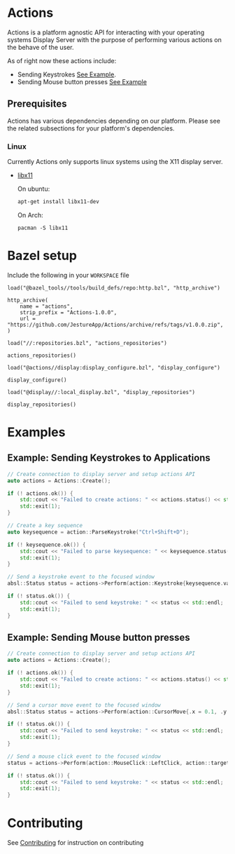 # Actions

Actions is a platform agnostic API for interacting with your operating systems Display Server with the purpose of performing various actions on the behave of the user.

As of right now these actions include:
* Sending Keystrokes [See Example](#example-sending-keystrokes-to-applications).
* Sending Mouse button presses [See Example](#example-sending-mouse-button-presses)

## Prerequisites
Actions has various dependencies depending on our platform. Please see the related subsections for your platform's dependencies.

### Linux
Currently Actions only supports linux systems using the X11 display server.
* [libx11](https://x.org/releases/current/doc/libX11/libX11/libX11.html)
  
  On ubuntu:
  ```bash
  apt-get install libx11-dev
  ```

  On Arch:
  ```
  pacman -S libx11
  ```

# Bazel setup
Include the following in your `WORKSPACE` file
```
load("@bazel_tools//tools/build_defs/repo:http.bzl", "http_archive")

http_archive(
    name = "actions",
    strip_prefix = "Actions-1.0.0",
    url = "https://github.com/JestureApp/Actions/archive/refs/tags/v1.0.0.zip",
)

load("//:repositories.bzl", "actions_repositories")

actions_repositories()

load("@actions//display:display_configure.bzl", "display_configure")

display_configure()

load("@display//:local_display.bzl", "display_repositories")

display_repositories()
```

# Examples

## Example: Sending Keystrokes to Applications
```c++
// Create connection to display server and setup actions API
auto actions = Actions::Create();

if (! actions.ok()) {
    std::cout << "Failed to create actions: " << actions.status() << std::endl;
    std::exit(1);
}

// Create a key sequence
auto keysequence = action::ParseKeystroke("Ctrl+Shift+D");

if (! keysequence.ok()) {
    std::cout << "Failed to parse keysequence: " << keysequence.status() << std::endl;
    std::exit(1);
}

// Send a keystroke event to the focused window
absl::Status status = actions->Perform(action::Keystroke{keysequence.value()}, action::target::Focused()).get();

if (! status.ok()) {
    std::cout << "Failed to send keystroke: " << status << std::endl;
    std::exit(1);
}
```

## Example: Sending Mouse button presses
```c++
// Create connection to display server and setup actions API
auto actions = Actions::Create();

if (! actions.ok()) {
    std::cout << "Failed to create actions: " << actions.status() << std::endl;
    std::exit(1);
}

// Send a cursor move event to the focused window
absl::Status status = actions->Perform(action::CursorMove{.x = 0.1, .y = 0.1}, action::target::Focused()).get();

if (! status.ok()) {
    std::cout << "Failed to send keystroke: " << status << std::endl;
    std::exit(1);
}

// Send a mouse click event to the focused window
status = actions->Perform(action::MouseClick::LeftClick, action::target::Focused()).get();

if (! status.ok()) {
    std::cout << "Failed to send keystroke: " << status << std::endl;
    std::exit(1);
}
```

# Contributing
See [Contributing](Contributing.md) for instruction on contributing
